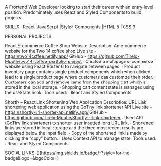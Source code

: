 A Frontend Web Developer looking to start their career with an entry-level position. Predominately uses  React and Styled Components to build projects. 

SKILLS 
∙ React |JavaScript |Styled Components |HTML 5 | CSS 3 

PERSONAL PROJECTS 

React E-commerce Coffee Shop Website 
Description: An e-commerce website for the Two 14 coffee shop 
Live site - https://two14coffee.netlify.app/ 
GitHub - https://github.com/Tirelo-Mputle/two14-coffee-portfolio-project 
∙ Created a multipage e-commerce website using React Router 6 to navigate between pages. ∙ Product inventory page contains single product components which when clicked, lead to a single  product page where customers can customize their order. 
∙ Customers can add and remove items from the shopping cart which is stored in the local storage. ∙ Shopping cart content state is managed using the useState hook. 
Tools used: 
∙ React and Styled Components. 

Shortly – React Link Shortening Web Application 
Description: URL Link shortening web application using the GoTiny link shortener API Live site - https://shortly-url-shorter-api.netlify.app/ 
GitHub - https://github.com/Tirelo-Mputle/Shortly---link-shortener 
∙ Used API (GoTiny link shortener) to shorten user inputted long URL link. 
∙ Shortened links are stored in local storage and the three most recent results are displayed below  the input field. 
∙ Copy of the shortened link is made by clicking the “copy” button. 
∙ Used Context API to manage state. 
Tools used: 
∙ React and Styled Components 

SOCIAL LINKS
![<Badge Name>](https://img.shields.io/badge/<Badge Text>-<Background Color>?style=for-the-badge&logo=<Icon Name>&logoColor=<Logo Color>)
